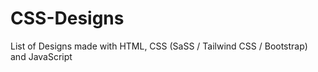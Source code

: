 # CSS-Designs

List of Designs made with HTML, CSS (SaSS / Tailwind CSS / Bootstrap) and JavaScript
